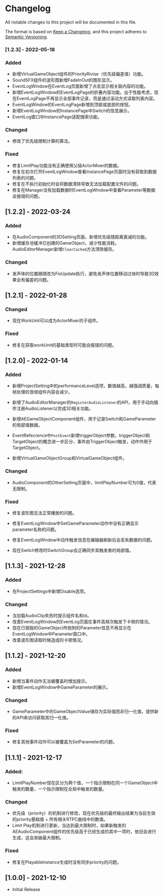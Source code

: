 # Changelog
All notable changes to this project will be documented in this file.

The format is based on [Keep a Changelog](https://keepachangelog.com/en/1.0.0/), and this project adheres to [Semantic Versioning](https://semver.org/spec/v2.0.0.html).

### [1.2.3] - 2022-05-18

### Added

- 新增VirtualGameObject组件的PriorityRivise（优先级偏差值）功能。
- SoundSFX组件的波形图新增FadeInOut的图形显示。
- EventLogWindow在EventLog页面新增了点击显示相关联内容的功能。
- 新增EventLogWindow的EventLogPage的折叠内容功能。出于性能考虑，现在EventLogPage不再显示全部事件记录，而是通过滚动方式读取列表内容。
- EventLogWindow的EventLogPage新增到顶部或底部的按钮。
- 新增EventLogWindow的InstancePage中Switch的信息展示。
- EventLog窗口中InstancePage适配搜索功能。

### Changed

- 修改了优先级限制计算的算法。

### Fixed

- 修复LimitPlay功能没有正确使用父级ActorMixer的数据。
- 修复在初次打开EventLogWindow查看InstancePage页面时没有获取到数据列表的问题。
- 修复在不执行初始化时会将数据清除导致无法加载配置文件的问题。
- 修复在Manager没有加载数据时EventLogWIndow中查看Parameter等数据会报错的问题。

## [1.2.2] - 2022-03-24

### Added

- 在AudioComponent的3DSetting页面，新增优先级随距离衰减的功能。
- 新增缓存池缓冲已创建的GameObject，减少性能消耗。AudioEditorManager新增`ClearCached`方法清除缓存。

### Changed

- 发声体的位置跟随改为FixUpdate执行，避免发声体位置移动过快时导致3D效果会有偏差的问题。

## [1.2.1] - 2022-01-28

### Changed

- 现在WorkUnit可以成为ActorMixer的子组件。

### Fixed

- 修复在获取workUnit的基础类型时可能会报错的问题。

## [1.2.0] - 2022-01-14

### Added

- 新增ProjectSetting中的performanceLevel选项，数值越高，越强调质量，每帧处理的音频组件内容会减少。
- 新增了AudioEditorManager的`RegisterAudioListener`的API，用于手动向插件注册AudioListener以完成3D相关功能。
- 新增AEGameObjectComponent组件，用于记录Switch和GameParameter的局部值数据。
- EventRefecrence中`PostEvent`新增triggerObject参数，triggerObject和TargetObject的概念进一步区分，事件由TriggerObject触发，动作作用于TargetObject。

- 新增VirtualGameObjectGroup和VirtualGameObject组件。

### Changed

- AudioComponent的OtherSetting页面中，limitPlayNumber可为0值，代表无限制。

### Fixed

- 修复波形图无法正常播放的问题。

- 修复EventLogWindow中SetGameParameter动作中没有正确显示parameter名称的问题。

- 修复EventLogWindow中动作触发信息在编辑器刷新后会丢失数据的问题。
- 现在Switch修改时SwitchGroup会正确同步其触发者的局部值。

## [1.1.3] - 2021-12-28

### Added

- 在ProjectSettings中新增Disable选项。

### Changed

- 当加载AudioClip失败时提示组件名和id。
- 改善EventLogWindow的EventLog页面在事件高频次触发下卡顿的情况。
- 现在已销毁的GameObject所依附的Parameter信息不再显示在EventLogWindow中Parameter窗口中。
- 改善波形图读取时候造成的卡顿情况。

## [1.1.2] - 2021-12-20

### Added

- 新增当事件动作无法被覆盖时增加提示。
- 新增EventLogWindow中GameParameter的展示。

### Changed

- GameParameter中的GameObjectValue储存为实际值而非归一化值，提供新的API来访问获取其归一化值。

### Fixed

- 修复其他事件动作可以被覆盖为SetParameter的问题。

## [1.1.1] - 2021-12-17

### Added:

- LimitPlayNumber现在区分为两个值，一个指示限制在同一个GameObject中触发的数量，一个指示限制在全局中触发的数量。

### Changed

- 优先级（priority）的机制进行修改，现在优先级的最终输出结果为当前生效的priority基础值 + 所有相关RTPC曲线中的数值。
- Limit Play机制进行更新，当达到最大限制时，如果新触发的AEAudioComponent组件的优先级高于已经生成的其中一项时，依旧会进行生成，这会突破最大限制。

### Fixed

- 修复在PlayableInstance生成时没有同步priority的问题。

## [1.0.0] - 2021-12-10

- Initial Release